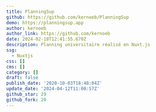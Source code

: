 ```yaml
---
title: PlanningSup
github: https://github.com/kernoeb/PlanningSup
demo: https://planningsup.app
author: kernoeb
author_link: https://github.com/kernoeb
date: 2024-02-18T12:41:55.670Z
description: Planning universitaire réalisé en Nuxt.js
ssg:
  - Nuxtjs
css: []
cms: []
category: []
draft: false
publish_date: '2020-10-03T18:48:04Z'
update_date: '2024-04-12T11:00:57Z'
github_star: 29
github_fork: 20
---
```

